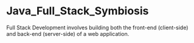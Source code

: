 # Java_Full_Stack_Symbiosis
Full Stack Development involves building both the front-end (client-side) and back-end (server-side) of a web application.

